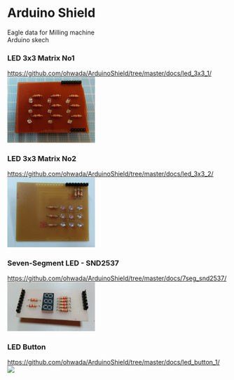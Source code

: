 Arduino Shield
===============

Eagle data for Milling machine <br>
Arduino skech <br>

### LED 3x3 Matrix No1
https://github.com/ohwada/ArduinoShield/tree/master/docs/led_3x3_1/
<img src="https://raw.githubusercontent.com/ohwada/ArduinoShield/master/docs/led_3x3_1/pcb.png" width="200" />

### LED 3x3 Matrix No2
https://github.com/ohwada/ArduinoShield/tree/master/docs/led_3x3_2/
<img src="https://raw.githubusercontent.com/ohwada/ArduinoShield/master/docs/led_3x3_2/pcb.png" width="200" />

### Seven-Segment LED - SND2537
https://github.com/ohwada/ArduinoShield/tree/master/docs/7seg_snd2537/
<img src="https://raw.githubusercontent.com/ohwada/ArduinoShield/master/docs/7seg_snd2537/pcb.png" width="200" />

### LED Button
https://github.com/ohwada/ArduinoShield/tree/master/docs/led_button_1/
<img src="https://raw.githubusercontent.com/ohwada/ArduinoShield/master/docs/led_button_1/pcb.png" width="200" />
